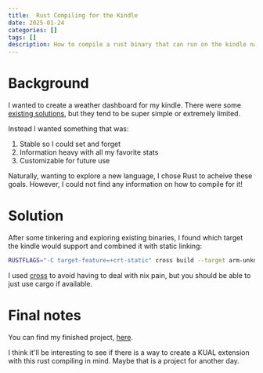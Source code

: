 ```yaml
---
title:  Rust Compiling for the Kindle
date: 2025-01-24
categories: []
tags: []
description: How to compile a rust binary that can run on the kindle natively 
---
```


# Background
I wanted to create a weather dashboard for my kindle. There were some [existing solutions](https://github.com/matopeto/kindle-weather-dashboard), but they tend to be super simple or extremely limited. 

Instead I wanted something that was:

1. Stable so I could set and forget
2. Information heavy with all my favorite stats
3. Customizable for future use

Naturally, wanting to explore a new language, I chose Rust to acheive these goals. However, I could not find any information on how to compile for it! 


# Solution
After some tinkering and exploring existing binaries, I found which target the kindle would support and combined it with static linking:

```bash
RUSTFLAGS="-C target-feature=+crt-static" cross build --target arm-unknown-linux-musleabi --release
```

I used [cross](https://github.com/cross-rs/cross) to avoid having to deal with nix pain, but you should be able to just use cargo if available.

# Final notes
You can find my finished project, [here](https://github.com/Aveygo/KindleDashboard).

I think it'll be interesting to see if there is a way to create a KUAL extension with this rust compiling in mind. Maybe that is a project for another day.
